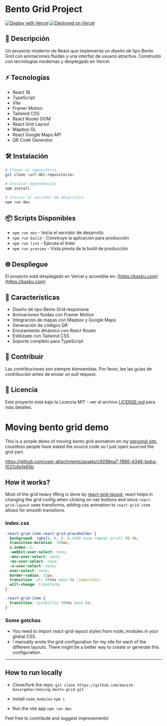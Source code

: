 # Bento Grid Project

[![Deploy with Vercel](https://vercel.com/button)](https://vercel.com/new/clone?repository-url=https%3A%2F%2Fgithub.com%2F%2Fmoving-bento-grid)
[![Deployed on Vercel](https://img.shields.io/badge/Deployed%20on-Vercel-black?style=flat&logo=vercel)](https://kasbu.com)

## 🚀 Descripción

Un proyecto moderno de React que implementa un diseño de tipo Bento Grid con animaciones fluidas y una interfaz de usuario atractiva. Construido con tecnologías modernas y desplegado en Vercel.

## ⚡️ Tecnologías

- React 18
- TypeScript
- Vite
- Framer Motion
- Tailwind CSS
- React Router DOM
- React Grid Layout
- Mapbox GL
- React Google Maps API
- QR Code Generator

## 🛠 Instalación

```bash
# Clonar el repositorio
git clone <url-del-repositorio>

# Instalar dependencias
npm install

# Iniciar el servidor de desarrollo
npm run dev
```

## 📦 Scripts Disponibles

- `npm run dev` - Inicia el servidor de desarrollo
- `npm run build` - Construye la aplicación para producción
- `npm run lint` - Ejecuta el linter
- `npm run preview` - Vista previa de la build de producción

## 🌐 Despliegue

El proyecto está desplegado en Vercel y accesible en:
[https://kasbu.com](https://kasbu.com)

## 📝 Características

- Diseño de tipo Bento Grid responsive
- Animaciones fluidas con Framer Motion
- Integración de mapas con Mapbox y Google Maps
- Generación de códigos QR
- Enrutamiento dinámico con React Router
- Estilizado con Tailwind CSS
- Soporte completo para TypeScript

## 🤝 Contribuir

Las contribuciones son siempre bienvenidas. Por favor, lee las guías de contribución antes de enviar un pull request.

## 📄 Licencia

Este proyecto está bajo la Licencia MIT - ver el archivo [LICENSE.md](LICENSE.md) para más detalles.

# Moving bento grid demo

This is a simple demo of moving bento grid animation on my [personal site](https://mnsh.me/), countless people have asked the source code so I just open sourced the grid part.



https://github.com/user-attachments/assets/c9288ea7-f886-4348-beba-f021c6e1e65b



## How it works?

Most of the grid heavy lifting is done by [react-grid-layout](https://github.com/react-grid-layout/react-grid-layout), react helps in changing the grid config when clicking on nav buttons and since ```react-grid-layout``` uses transforms, adding css animation to ```react-grid-item``` allows for smooth transitions.

### index.css
```css
.react-grid-item.react-grid-placeholder {
  background: rgba(0, 0, 0, 0.438) none repeat scroll 0% 0%;
  transition-duration: 100ms;
  z-index: 2;
  -webkit-user-select: none;
  -moz-user-select: none;
  -ms-user-select: none;
  -o-user-select: none;
  user-select: none;
  border-radius: 32px;
  transition: all 500ms ease 0s !important;
  will-change: transform;
}

.react-grid-item {
  transition: visibility 500ms ease 0s;
}
```
### Some gotchas
- You need to import react-grid-layout styles from node_modules in your global CSS.
- I manually wrote the grid configuration for my site for each of the different layouts. There might be a better way to create or generate this configuration.
---

## How to run locally

- Clone/fork the repo: ```git clone https://github.com/manish-basargekar/moving-bento-grid.git```

- Install ```node_modules``` ```npm i```

- Run the vite app ```npm run dev```

Feel free to contribute and suggest improvements!
